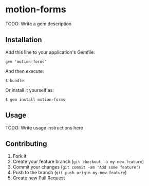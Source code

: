 # motion-forms

TODO: Write a gem description

## Installation

Add this line to your application's Gemfile:

    gem 'motion-forms'

And then execute:

    $ bundle

Or install it yourself as:

    $ gem install motion-forms

## Usage

TODO: Write usage instructions here

## Contributing

1. Fork it
2. Create your feature branch (`git checkout -b my-new-feature`)
3. Commit your changes (`git commit -am 'Add some feature'`)
4. Push to the branch (`git push origin my-new-feature`)
5. Create new Pull Request
